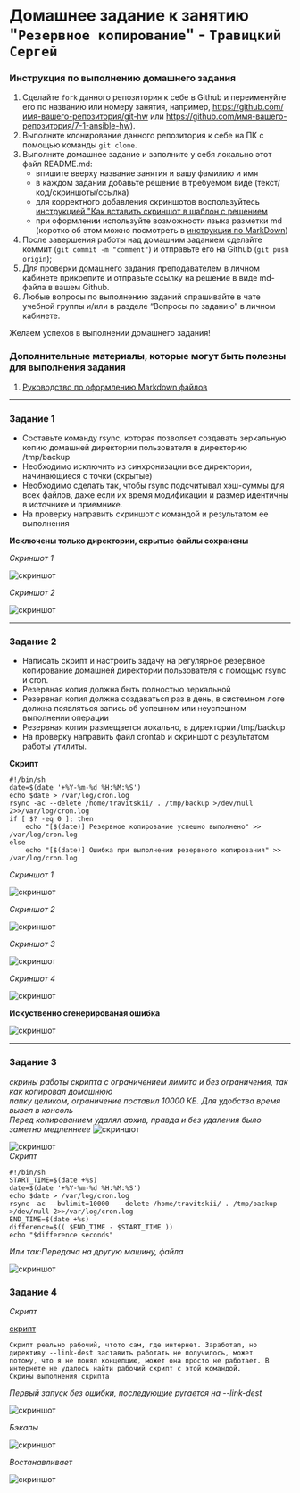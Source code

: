 # Домашнее задание к занятию "`Резервное копирование`" - `Травицкий Сергей`


### Инструкция по выполнению домашнего задания

   1. Сделайте `fork` данного репозитория к себе в Github и переименуйте его по названию или номеру занятия, например, https://github.com/имя-вашего-репозитория/git-hw или  https://github.com/имя-вашего-репозитория/7-1-ansible-hw).
   2. Выполните клонирование данного репозитория к себе на ПК с помощью команды `git clone`.
   3. Выполните домашнее задание и заполните у себя локально этот файл README.md:
      - впишите вверху название занятия и вашу фамилию и имя
      - в каждом задании добавьте решение в требуемом виде (текст/код/скриншоты/ссылка)
      - для корректного добавления скриншотов воспользуйтесь [инструкцией "Как вставить скриншот в шаблон с решением](https://github.com/netology-code/sys-pattern-homework/blob/main/screen-instruction.md)
      - при оформлении используйте возможности языка разметки md (коротко об этом можно посмотреть в [инструкции  по MarkDown](https://github.com/netology-code/sys-pattern-homework/blob/main/md-instruction.md))
   4. После завершения работы над домашним заданием сделайте коммит (`git commit -m "comment"`) и отправьте его на Github (`git push origin`);
   5. Для проверки домашнего задания преподавателем в личном кабинете прикрепите и отправьте ссылку на решение в виде md-файла в вашем Github.
   6. Любые вопросы по выполнению заданий спрашивайте в чате учебной группы и/или в разделе “Вопросы по заданию” в личном кабинете.
   
Желаем успехов в выполнении домашнего задания!
   
### Дополнительные материалы, которые могут быть полезны для выполнения задания

1. [Руководство по оформлению Markdown файлов](https://gist.github.com/Jekins/2bf2d0638163f1294637#Code)

---

### Задание 1

 - Составьте команду rsync, которая позволяет создавать зеркальную копию домашней директории пользователя в директорию /tmp/backup
 - Необходимо исключить из синхронизации все директории, начинающиеся с точки (скрытые)
 - Необходимо сделать так, чтобы rsync подсчитывал хэш-суммы для всех файлов, даже если их время модификации и размер идентичны в источнике и приемнике.
 - На проверку направить скриншот с командой и результатом ее выполнения

**Исключены только директории, скрытые файлы сохранены**  

*Скриншот 1*  

![скриншот](https://github.com/travickiy67/Backup/blob/main/img/1.1.png)

*Скриншот 2*  

![скриншот](https://github.com/travickiy67/Backup/blob/main/img/1.2.png)


---

### Задание 2

 - Написать скрипт и настроить задачу на регулярное резервное копирование домашней директории пользователя с помощью rsync и cron.
 - Резервная копия должна быть полностью зеркальной
 - Резервная копия должна создаваться раз в день, в системном логе должна появляться запись об успешном или неуспешном выполнении операции
 - Резервная копия размещается локально, в директории /tmp/backup
 - На проверку направить файл crontab и скриншот с результатом работы утилиты.

**Скрипт**
```
#!/bin/sh
date=$(date '+%Y-%m-%d %H:%M:%S')
echo $date > /var/log/cron.log
rsync -ac --delete /home/travitskii/ . /tmp/backup >/dev/null 2>>/var/log/cron.log
if [ $? -eq 0 ]; then
    echo "[$(date)] Резервное копирование успешно выполнено" >> /var/log/cron.log
else
    echo "[$(date)] Ошибка при выполнении резервного копирования" >> /var/log/cron.log

```
*Скриншот 1*  

![скриншот](https://github.com/travickiy67/Backup/blob/main/img/2.1.png)  

*Скриншот 2*  

![скриншот](https://github.com/travickiy67/Backup/blob/main/img/2.2.png)  

*Скриншот 3*  

![скриншот](https://github.com/travickiy67/Backup/blob/main/img/2.3.png)  

*Скриншот 4*  

![скриншот](https://github.com/travickiy67/Backup/blob/main/img/2.4.png)  

**Искуственно сгенерированая ошибка**  

![скриншот](https://github.com/travickiy67/Backup/blob/main/img/2.5.png)   

---

### Задание 3

*скрины работы скрипта с ограничением лимита и без ограничения, так как копировал домашнюю*  
*папку целиком, ограничение поставил 10000 КБ. Для удобства время вывел в консоль*  
*Перед копированием удалял архив, правда и без удаления было заметно медленнеее*
![скриншот](https://github.com/travickiy67/Backup/blob/main/img/3.1.png)  

![скриншот](https://github.com/travickiy67/Backup/blob/main/img/3.2.png)  
*Скрипт*  
```
#!/bin/sh
START_TIME=$(date +%s)
date=$(date '+%Y-%m-%d %H:%M:%S')
echo $date > /var/log/cron.log
rsync -ac --bwlimit=10000  --delete /home/travitskii/ . /tmp/backup >/dev/null 2>>/var/log/cron.log
END_TIME=$(date +%s)
difference=$(( $END_TIME - $START_TIME ))
echo "$difference seconds"

```
*Или так:Передача на другую машину, файла*  

![скриншот](https://github.com/travickiy67/Backup/blob/main/img/3.3.png)  

### Задание 4

*Скрипт*

[скрипт](https://github.com/travickiy67/Backup/blob/main/files/test_baskup.sh)

`Скрипт реально рабочий, чтото сам, где интернет. Заработал, но директиву --link-dest заставить работать не получилось, может`  
`потому, что я не понял концепцию, может она просто не работает. В интернете не удалось найти рабочий скрипт с этой командой.`  
`Скрины выполнения скрипта`  

*Первый запуск без ошибки, последующие ругается на --link-dest*  

![скриншот](https://github.com/travickiy67/Backup/blob/main/img/4.1.png)  

*Бэкапы*  

![скриншот](https://github.com/travickiy67/Backup/blob/main/img/4.2.png)  

*Востанавливает*  

![скриншот](https://github.com/travickiy67/Backup/blob/main/img/4.3.png)  
